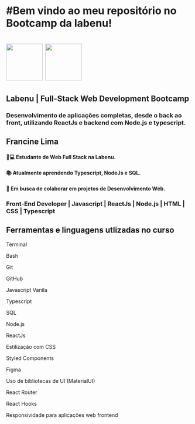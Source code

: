<h1>#Bem vindo ao meu repositório no Bootcamp da labenu!<h1>
  <img width="100px" src="https://cdn.jsdelivr.net/gh/devicons/devicon/icons/github/github-original.svg" />
  <img style="display:inline_block" width="100px" src="https://cdn.jsdelivr.net/gh/devicons/devicon/icons/devicon/devicon-original.svg" /> 

          
  <h2>Labenu | Full-Stack Web Development Bootcamp</h2> 
  
<h3>Desenvolvimento de aplicações completas, desde o back ao front, utilizando ReactJs e backend com Node.js e typescript.</h3>

<h2>Francine Lima</h2>
  <h4> 👩💻 Estudante de Web Full Stack na Labenu. </h4>
  <h4> 📚 Atualmente aprendendo Typescript, NodeJs e SQL.  </h4>
  <h4>👯 Em busca de colaborar em projetos de Desenvolvimento Web. </h4>
  
  <h3>Front-End Developer | Javascript | ReactJs | Node.js | HTML | CSS | Typescript </h3>

  
  
<h2> Ferramentas e linguagens utlizadas no curso</h2>


<p>Terminal</p>
<p>Bash</p>
<p>Git</p>
<p>GitHub</p>
<p>Javascript Vanila</p>
<p>Typescript</p>
<p>SQL</p>
<p>Node.js</p>
<p>ReactJs</p>
<p>Estilização com CSS</p> 
<p>Styled Components</p>
<p>Figma</p>
<p>Uso de bibliotecas de UI (MaterialUI)<p>
<p>React Router</p>
<p>React Hooks</p>
<p>Responsividade para aplicações web frontend</p>
